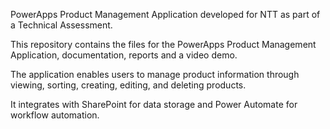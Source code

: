 PowerApps Product Management Application developed for NTT as part of a Technical Assessment.



This repository contains the files for the PowerApps Product Management Application, documentation, reports and a video demo.

The application enables users to manage product information through viewing, sorting, creating, editing, and deleting products. 

It integrates with SharePoint for data storage and Power Automate for workflow automation.
